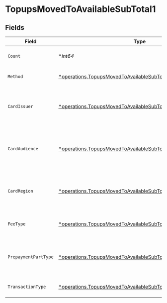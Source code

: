 # TopupsMovedToAvailableSubTotal1


## Fields

| Field                                                                                                                                         | Type                                                                                                                                          | Required                                                                                                                                      | Description                                                                                                                                   | Example                                                                                                                                       |
| --------------------------------------------------------------------------------------------------------------------------------------------- | --------------------------------------------------------------------------------------------------------------------------------------------- | --------------------------------------------------------------------------------------------------------------------------------------------- | --------------------------------------------------------------------------------------------------------------------------------------------- | --------------------------------------------------------------------------------------------------------------------------------------------- |
| `Count`                                                                                                                                       | **int64*                                                                                                                                      | :heavy_minus_sign:                                                                                                                            | Number of transactions of this type                                                                                                           | 50                                                                                                                                            |
| `Method`                                                                                                                                      | [*operations.TopupsMovedToAvailableSubTotalMethod1](../../models/operations/topupsmovedtoavailablesubtotalmethod1.md)                         | :heavy_minus_sign:                                                                                                                            | Payment type of the transactions                                                                                                              | creditcard                                                                                                                                    |
| `CardIssuer`                                                                                                                                  | [*operations.TopupsMovedToAvailableSubTotalCardIssuer1](../../models/operations/topupsmovedtoavailablesubtotalcardissuer1.md)                 | :heavy_minus_sign:                                                                                                                            | In case of payments transactions with card, the card issuer will be available                                                                 | amex                                                                                                                                          |
| `CardAudience`                                                                                                                                | [*operations.TopupsMovedToAvailableSubTotalCardAudience1](../../models/operations/topupsmovedtoavailablesubtotalcardaudience1.md)             | :heavy_minus_sign:                                                                                                                            | In case of payments trnsactions with card, the card audience will be available.                                                               | other                                                                                                                                         |
| `CardRegion`                                                                                                                                  | [*operations.TopupsMovedToAvailableSubTotalCardRegion1](../../models/operations/topupsmovedtoavailablesubtotalcardregion1.md)                 | :heavy_minus_sign:                                                                                                                            | In case of payments transactions with card, the card region will be available.                                                                | domestic                                                                                                                                      |
| `FeeType`                                                                                                                                     | [*operations.TopupsMovedToAvailableSubTotalFeeType1](../../models/operations/topupsmovedtoavailablesubtotalfeetype1.md)                       | :heavy_minus_sign:                                                                                                                            | Present when the transaction represents a fee.                                                                                                | payment-fee                                                                                                                                   |
| `PrepaymentPartType`                                                                                                                          | [*operations.TopupsMovedToAvailableSubTotalPrepaymentPartType1](../../models/operations/topupsmovedtoavailablesubtotalprepaymentparttype1.md) | :heavy_minus_sign:                                                                                                                            | Prepayment part: fee itself, reimbursement, discount, VAT or rounding compensation.                                                           | fee                                                                                                                                           |
| `TransactionType`                                                                                                                             | [*operations.TopupsMovedToAvailableSubTotalTransactionType1](../../models/operations/topupsmovedtoavailablesubtotaltransactiontype1.md)       | :heavy_minus_sign:                                                                                                                            | Represents the transaction type                                                                                                               | payment                                                                                                                                       |